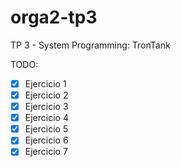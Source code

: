 orga2-tp3
=========

TP 3 - System Programming: TronTank



TODO:  
- [X] Ejercicio 1
- [X] Ejercicio 2
- [X] Ejercicio 3
- [X] Ejercicio 4
- [X] Ejercicio 5
- [X] Ejercicio 6
- [X] Ejercicio 7
